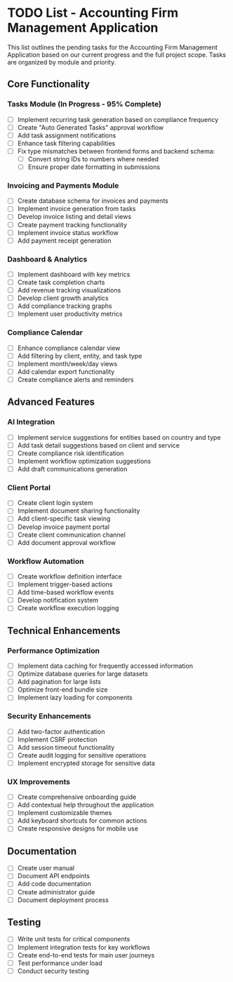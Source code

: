 # TODO List - Accounting Firm Management Application

This list outlines the pending tasks for the Accounting Firm Management Application based on our current progress and the full project scope. Tasks are organized by module and priority.

## Core Functionality

### Tasks Module (In Progress - 95% Complete)
- [ ] Implement recurring task generation based on compliance frequency
- [ ] Create "Auto Generated Tasks" approval workflow
- [ ] Add task assignment notifications
- [ ] Enhance task filtering capabilities
- [ ] Fix type mismatches between frontend forms and backend schema:
  - [ ] Convert string IDs to numbers where needed
  - [ ] Ensure proper date formatting in submissions

### Invoicing and Payments Module
- [ ] Create database schema for invoices and payments
- [ ] Implement invoice generation from tasks
- [ ] Develop invoice listing and detail views
- [ ] Create payment tracking functionality
- [ ] Implement invoice status workflow
- [ ] Add payment receipt generation

### Dashboard & Analytics
- [ ] Implement dashboard with key metrics
- [ ] Create task completion charts
- [ ] Add revenue tracking visualizations
- [ ] Develop client growth analytics
- [ ] Add compliance tracking graphs
- [ ] Implement user productivity metrics

### Compliance Calendar
- [ ] Enhance compliance calendar view
- [ ] Add filtering by client, entity, and task type
- [ ] Implement month/week/day views
- [ ] Add calendar export functionality
- [ ] Create compliance alerts and reminders

## Advanced Features

### AI Integration
- [ ] Implement service suggestions for entities based on country and type
- [ ] Add task detail suggestions based on client and service
- [ ] Create compliance risk identification
- [ ] Implement workflow optimization suggestions
- [ ] Add draft communications generation

### Client Portal
- [ ] Create client login system
- [ ] Implement document sharing functionality
- [ ] Add client-specific task viewing
- [ ] Develop invoice payment portal
- [ ] Create client communication channel
- [ ] Add document approval workflow

### Workflow Automation
- [ ] Create workflow definition interface
- [ ] Implement trigger-based actions
- [ ] Add time-based workflow events
- [ ] Develop notification system
- [ ] Create workflow execution logging

## Technical Enhancements

### Performance Optimization
- [ ] Implement data caching for frequently accessed information
- [ ] Optimize database queries for large datasets
- [ ] Add pagination for large lists
- [ ] Optimize front-end bundle size
- [ ] Implement lazy loading for components

### Security Enhancements
- [ ] Add two-factor authentication
- [ ] Implement CSRF protection
- [ ] Add session timeout functionality
- [ ] Create audit logging for sensitive operations
- [ ] Implement encrypted storage for sensitive data

### UX Improvements
- [ ] Create comprehensive onboarding guide
- [ ] Add contextual help throughout the application
- [ ] Implement customizable themes
- [ ] Add keyboard shortcuts for common actions
- [ ] Create responsive designs for mobile use

## Documentation
- [ ] Create user manual
- [ ] Document API endpoints
- [ ] Add code documentation
- [ ] Create administrator guide
- [ ] Document deployment process

## Testing
- [ ] Write unit tests for critical components
- [ ] Implement integration tests for key workflows
- [ ] Create end-to-end tests for main user journeys
- [ ] Test performance under load
- [ ] Conduct security testing
